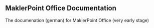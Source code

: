 MaklerPoint Office Documentation
------------

The documenation (german) for MaklerPoint Office (very early stage)
